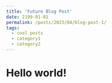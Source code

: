 ```yaml
---
title: 'Future Blog Post'
date: 2199-01-01
permalink: /posts/2023/04/blog-post-1/
tags:
  - cool posts
  - category1
  - category2
---
```


# Hello world!

